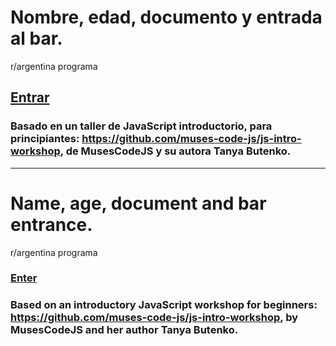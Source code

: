 # Nombre, edad, documento y entrada al bar.
r/argentina programa
  
## [Entrar](https://nachokai.github.io/Tarea-Clase-3/)  

### Basado en un taller de JavaScript introductorio, para principiantes: https://github.com/muses-code-js/js-intro-workshop, de MusesCodeJS y su autora Tanya Butenko.

____________________________________

# Name, age, document and bar entrance.
r/argentina programa
  
### [Enter](https://nachokai.github.io/Tarea-Clase-3/)

### Based on an introductory JavaScript workshop for beginners: https://github.com/muses-code-js/js-intro-workshop, by MusesCodeJS and her author Tanya Butenko.
